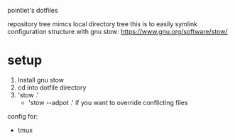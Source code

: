 pointlet's dotfiles

repository tree mimcs local directory tree 
this is to easily symlink configuration structure
with gnu stow: https://www.gnu.org/software/stow/

# setup
1. Install gnu stow
2. cd into dotfile directory
3. 'stow .'
    - 'stow --adpot .' if you want to override conflicting files 

config for:
- tmux
